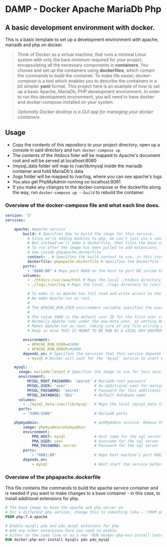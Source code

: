 # DAMP - Docker Apache MariaDb Php

## A basic development environment with docker.

This is a basic template to set up a development environment with apache, mariadb and php on docker.

> Think of Docker as a virtual machine, that runs a minimal Linux system with only the bare minimum required for your project, encapsulating all the necessary components in **containers**. You choose and set up the containers using **dockerfiles**, which contain the commands to build the container. To make life easier, docker-compose is a tool which enables you to describe the containers in a bit simpler **yaml** format. This project here is an example of how to set up a basic Apache, MariaDb, PHP development environment.
> In order to run this development environment, you will need to have docker and docker-compose installed on your system.
>
> *Optionally Docker desktop is a GUI app for managing your docker containers.*

## Usage
- Copy the contents of this repository to your project directory, open up a console in said directory and run: `docker-compose up`
- The contents of the /htdocs foler will be mapped to Apache's document root and will be served at localhost:8080
- /mysql_data folder will map to /var/lib/mysql inside the mariadb container and hold MariaDb's data
- /logs folder will be mapped to /var/log, where you can see apache's logs
- You also get PhpMyAdmin running on localhost:8081
- If you make any changes to the docker-compose or the dockerfile along the way, run `docker-compose up --build` to rebuild the container.


### Overview of the docker-compose file and what each line does.

``` yaml
version: '3' 
services:

    apache: #apache service
        build: # Specifies how to build the image for this service.
          # Since we're adding modules to php, we can't just use a vanilla image here
          # But instead we'll make a dockerfile, that lists the base image and instructions
          # To run after the image has been pulled to add extensions.
          # See inside phpapache.dockerfile
          context: . # Specifies the build context to use, in this case the current directory.
          dockerfile: phpapache.dockerfile # Specifies the Dockerfile to use for building the image.
        ports:
          - "8080:80" # Maps port 8080 on the host to port 80 inside the container - where apache is running.
        volumes:
          - ./htdocs:/var/www/html # Maps the local ./htdocs directory to /var/www/html inside the container.
          - ./logs:/var/log # Maps the local ./logs directory to /var/log inside the container.

          # To make it so Apache has full read and write access to the local /htdocs directory
          # We make Apache run as root.
          #
          # The APACHE_RUN_USER environment variable specifies the user under which the Apache web server should run inside the container.
          #
          # The value 1000 is the default user ID for the first user created on a Linux system = root
          # Normally Apache runs under the www-data user, so setting APACHE_RUN_USER to 1000
          # Makes Apache run as root, taking care of any file writing permissions with one dirty line~
          # Keep in mind THIS IS MEANT TO BE RAN AS A LOCAL DEV ENVIRONMENT.

        environment:
          - APACHE_RUN_USER=#1000
          - APACHE_RUN_GROUP=#1000
        depends_on: # Specifies the services that this service depends on.
          - mysql # Docker will wait for the 'mysql' service to start before starting the 'apache' service.

    mysql:
      image: mariadb:latest # Specifies the image to use for this service.
      environment:
          MYSQL_ROOT_PASSWORD: 'secret' # MariaDb root password
          MYSQL_USER: 'user'            # An additional user for mariadb
          MYSQL_PASSWORD: 'secret'      # Password for this additional user
          MYSQL_DATABASE: 'db1'         # Default database name
      volumes:
        - ./mysql_data:/var/lib/mysql   # Maps the local /mysql_data folder to /var_lib/mysql inside the contaier = the fodler mariadb keeps it's database data in.
      ports:
        - "3306:3306"                   # Mariadb ports 

    phpmyadmin:                         # pehMyAdmin service. Remove this section if you don't need it.
        image: phpmyadmin/phpmyadmin
        environment:
            PMA_HOST: mysql             # Host name for the sql server
            PMA_USER: user              # Username for the sql server
            PMA_PASSWORD: secret        # Password for the sql server
        ports:
            - "8081:80"                 # Maps host machine's port 8081 to port 80 inside the service container. 
        depends_on:
            - mysql                     # Wont start the service before 'mysql' service is up.
```

### Overview of the phpapache.dockerfile
This file contains the commands to build the apache service container and is needed if you want to make changes to a base container - in this case, to install additional extensions for php.

```dockerfile
# The base image to base the apache and php server on
# For a different php version, change this to something like ~ 'FROM php:8.1-apache'
FROM php:7.4-apache

# Enable mysqli pdo and pdo_mysql extensons for php
# Add any other extensions here you need to enable
# Either on the same line or as a new 'RUN docker-php-ext-install [extension]' line
RUN docker-php-ext-install mysqli pdo pdo_mysql
```
